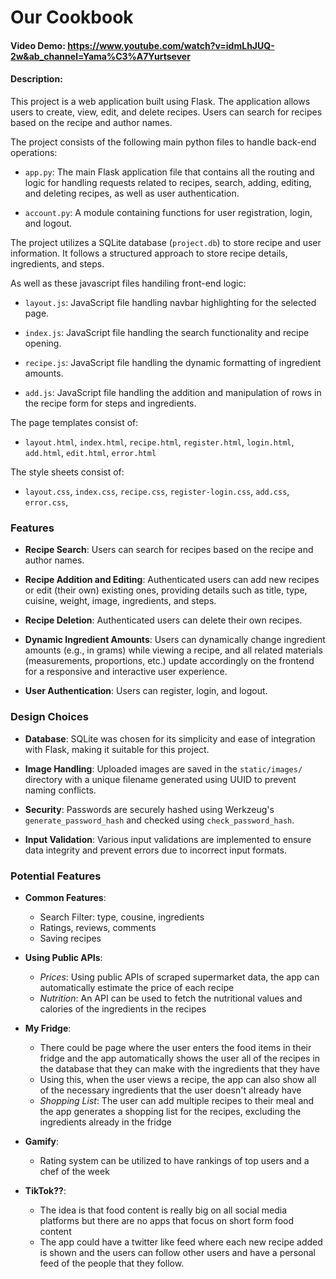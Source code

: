 # Our Cookbook

#### Video Demo: <https://www.youtube.com/watch?v=idmLhJUQ-2w&ab_channel=Yama%C3%A7Yurtsever>

#### Description:

This project is a web application built using Flask. The application allows users to create, view, edit, and delete recipes. Users can search for recipes based on the recipe and author names.

The project consists of the following main python files to handle back-end operations:

- `app.py`: The main Flask application file that contains all the routing and logic for handling requests related to recipes, search, adding, editing, and deleting recipes, as well as user authentication.

- `account.py`: A module containing functions for user registration, login, and logout.

The project utilizes a SQLite database (`project.db`) to store recipe and user information. It follows a structured approach to store recipe details, ingredients, and steps.

As well as these javascript files handiling front-end logic:

- `layout.js`: JavaScript file handling navbar highlighting for the selected page.

- `index.js`: JavaScript file handling the search functionality and recipe opening.

- `recipe.js`: JavaScript file handling the dynamic formatting of ingredient amounts.

- `add.js`: JavaScript file handling the addition and manipulation of rows in the recipe form for steps and ingredients.

The page templates consist of:

- `layout.html`, `index.html`, `recipe.html`, `register.html`, `login.html`, `add.html`, `edit.html`, `error.html`

The style sheets consist of:

- `layout.css`, `index.css`, `recipe.css`, `register-login.css`, `add.css`, `error.css`,

### Features

- **Recipe Search**: Users can search for recipes based on the recipe and author names.

- **Recipe Addition and Editing**: Authenticated users can add new recipes or edit (their own) existing ones, providing details such as title, type, cuisine, weight, image, ingredients, and steps.

- **Recipe Deletion**: Authenticated users can delete their own recipes.

- **Dynamic Ingredient Amounts**: Users can dynamically change ingredient amounts (e.g., in grams) while viewing a recipe, and all related materials (measurements, proportions, etc.) update accordingly on the frontend for a responsive and interactive user experience.

- **User Authentication**: Users can register, login, and logout.

### Design Choices

- **Database**: SQLite was chosen for its simplicity and ease of integration with Flask, making it suitable for this project.

- **Image Handling**: Uploaded images are saved in the `static/images/` directory with a unique filename generated using UUID to prevent naming conflicts.

- **Security**: Passwords are securely hashed using Werkzeug's `generate_password_hash` and checked using `check_password_hash`.

- **Input Validation**: Various input validations are implemented to ensure data integrity and prevent errors due to incorrect input formats.

### Potential Features

- **Common Features**: 
    - Search Filter: type, cousine, ingredients
    - Ratings, reviews, comments
    - Saving recipes

- **Using Public APIs**:
    - *Prices*: Using public APIs of scraped supermarket data, the app can automatically estimate the price of each recipe
    - *Nutrition*: An API can be used to fetch the nutritional values and calories of the ingredients in the recipes

- **My Fridge**: 
    - There could be page where the user enters the food items in their fridge and the app automatically shows the user all of the recipes in the database that they can make with the ingredients that they have
    - Using this, when the user views a recipe, the app can also show all of the necessary ingredients that the user doesn't already have
    - *Shopping List*: The user can add multiple recipes to their meal and the app generates a shopping list for the recipes, excluding the ingredients already in the fridge

- **Gamify**: 
    - Rating system can be utilized to have rankings of top users and a chef of the week

- **TikTok??**: 
    - The idea is that food content is really big on all social media 
platforms but there are no apps that focus on short form food content
    - The app could have a twitter like feed where each new recipe added is shown and the users can follow other users and have a personal feed of the people that they follow.
